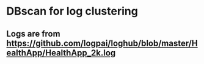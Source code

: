 # DBscan for log clustering

## Logs are from https://github.com/logpai/loghub/blob/master/HealthApp/HealthApp_2k.log

